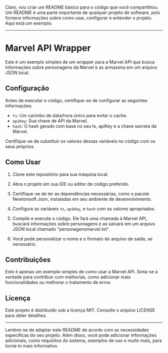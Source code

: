 Claro, vou criar um README básico para o código que você compartilhou. Um README é uma parte importante de qualquer projeto de software, pois fornece informações sobre como usar, configurar e entender o projeto. Aqui está um exemplo:

---

# Marvel API Wrapper

Este é um exemplo simples de um wrapper para a Marvel API que busca informações sobre personagens da Marvel e as armazena em um arquivo JSON local.

## Configuração

Antes de executar o código, certifique-se de configurar as seguintes informações:

- `ts`: Um carimbo de data/hora único para evitar o cache.
- `apiKey`: Sua chave de API da Marvel.
- `hash`: O hash gerado com base no seu ts, apiKey e a chave secreta da Marvel.

Certifique-se de substituir os valores dessas variáveis no código com os seus próprios.

## Como Usar

1. Clone este repositório para sua máquina local.

2. Abra o projeto em sua IDE ou editor de código preferido.

3. Certifique-se de ter as dependências necessárias, como o pacote Newtonsoft.Json, instaladas em seu ambiente de desenvolvimento.

4. Configure as variáveis `ts`, `apiKey`, e `hash` com os valores apropriados.

5. Compile e execute o código. Ele fará uma chamada à Marvel API, buscará informações sobre personagens e as salvará em um arquivo JSON local chamado "personagensmarvel.txt".

6. Você pode personalizar o nome e o formato do arquivo de saída, se necessário.

## Contribuições

Este é apenas um exemplo simples de como usar a Marvel API. Sinta-se à vontade para contribuir com melhorias, como adicionar mais funcionalidades ou melhorar o tratamento de erros.

## Licença

Este projeto é distribuído sob a licença MIT. Consulte o arquivo LICENSE para obter detalhes.

---

Lembre-se de adaptar este README de acordo com as necessidades específicas do seu projeto. Além disso, você pode adicionar informações adicionais, como requisitos do sistema, exemplos de uso e muito mais, para torná-lo mais informativo.
